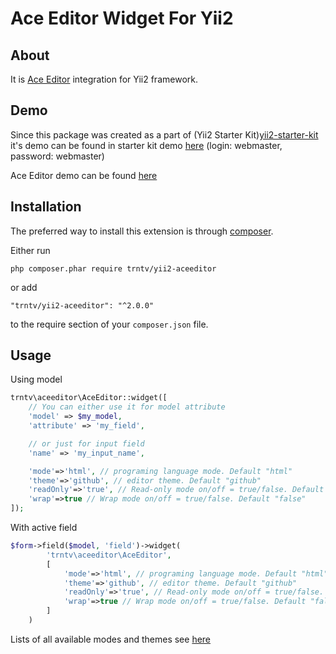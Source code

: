 Ace Editor Widget For Yii2
=======================

About
-----
It is [Ace Editor](https://ace.c9.io/#nav=about) integration for Yii2 framework.

Demo
----
Since this package was created as a part of (Yii2 Starter Kit)[yii2-starter-kit](https://github.com/trntv/yii2-starter-kit) it's demo can be found in starter kit demo [here](http://backend.yii2-starter-kit.terentev.net/widget-menu/create) (login: webmaster, password: webmaster)

Ace Editor demo can be found [here](https://ace.c9.io/#ace_editor_demo=&nav=about)

Installation
------------

The preferred way to install this extension is through [composer](http://getcomposer.org/download/).

Either run

```
php composer.phar require trntv/yii2-aceeditor
```

or add

```
"trntv/yii2-aceeditor": "^2.0.0"
```

to the require section of your `composer.json` file.

Usage
-----------------------

Using model

```php
trntv\aceeditor\AceEditor::widget([
	// You can either use it for model attribute
	'model' => $my_model,
	'attribute' => 'my_field',

	// or just for input field
	'name' => 'my_input_name',

    'mode'=>'html', // programing language mode. Default "html"
    'theme'=>'github', // editor theme. Default "github"
    'readOnly'=>'true', // Read-only mode on/off = true/false. Default "false"
    'wrap'=>true // Wrap mode on/off = true/false. Default "false"
]);
```

With active field

```php
$form->field($model, 'field')->widget(
        'trntv\aceeditor\AceEditor',
        [
            'mode'=>'html', // programing language mode. Default "html"
            'theme'=>'github', // editor theme. Default "github"
            'readOnly'=>'true', // Read-only mode on/off = true/false. Default "false"
            'wrap'=>true // Wrap mode on/off = true/false. Default "false"
        ]
    )
```
Lists of all available modes and themes see [here](https://github.com/ajaxorg/ace)
